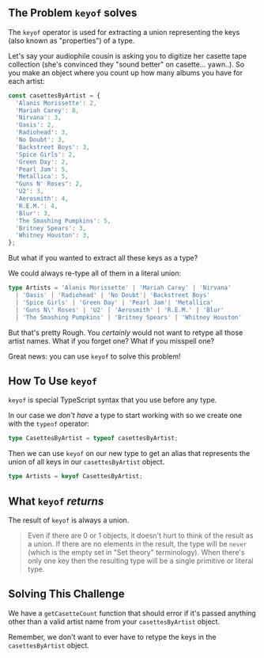 ## The Problem `keyof` solves

The `keyof` operator is used for extracting a union representing the keys (also known as "properties") of a type.

Let's say your audiophile cousin is asking you to digitize her casette tape collection (she's convinced they "sound better" on casette... yawn..). So you make an object where you count up how many albums you have for each artist:

<!-- no need to complicate the reading of this by some having quotes and some not (which is made especially distracting by the fact that they show up syntax highlighted different colors) -->
<!-- prettier-ignore -->
```ts
const casettesByArtist = {
  'Alanis Morissette': 2,
  'Mariah Carey': 8,
  'Nirvana': 3,
  'Oasis': 2,
  'Radiohead': 3,
  'No Doubt': 3,
  'Backstreet Boys': 3,
  'Spice Girls': 2,
  'Green Day': 2,
  'Pearl Jam': 5,
  'Metallica': 5,
  "Guns N' Roses": 2,
  'U2': 3,
  'Aerosmith': 4,
  'R.E.M.': 4,
  'Blur': 3,
  'The Smashing Pumpkins': 5,
  'Britney Spears': 3,
  'Whitney Houston': 3,
};
```

But what if you wanted to extract all these keys as a type?

We could always re-type all of them in a literal union:

<!-- want to not raise distracting syntax questions about starting with `|` and also keep it on fewer lines in the prompt window -->
<!-- prettier-ignore -->
```ts
type Artists = 'Alanis Morissette' | 'Mariah Carey' | 'Nirvana'
  | 'Oasis' | 'Radiohead' | 'No Doubt'| 'Backstreet Boys'
  | 'Spice Girls' | 'Green Day' | 'Pearl Jam'| 'Metallica'
  | 'Guns N\' Roses' | 'U2' | 'Aerosmith' | 'R.E.M.' | 'Blur'
  | 'The Smashing Pumpkins' | 'Britney Spears' | 'Whitney Houston'
```

But that's pretty Rough. You _certainly_ would not want to retype all those artist names. What if you forget one? What if you misspell one?

Great news: you can use `keyof` to solve this problem!

## How To Use `keyof`

`keyof` is special TypeScript syntax that you use before any type.

In our case we _don't have_ a type to start working with so we create one with the `typeof` operator:

```ts
type CasettesByArtist = typeof casettesByArtist;
```

Then we can use `keyof` on our new type to get an alias that represents the union of all keys in our `casettesByArtist` object.

```ts
type Artists = keyof CasettesByArtist;
```

## What `keyof` _returns_

The result of `keyof` is always a union.

> Even if there are 0 or 1 objects, it doesn't hurt to think of the result as a union. If there are no elements in the result, the type will be `never` (which is the empty set in "Set theory" terminology). When there's only one key then the resulting type will be a single primitive or literal type.

## Solving This Challenge

We have a `getCasetteCount` function that should error if it's passed anything other than a valid artist name from your `casettesByArtist` object.

Remember, we don't want to ever have to retype the keys in the `casettesByArtist` object.

